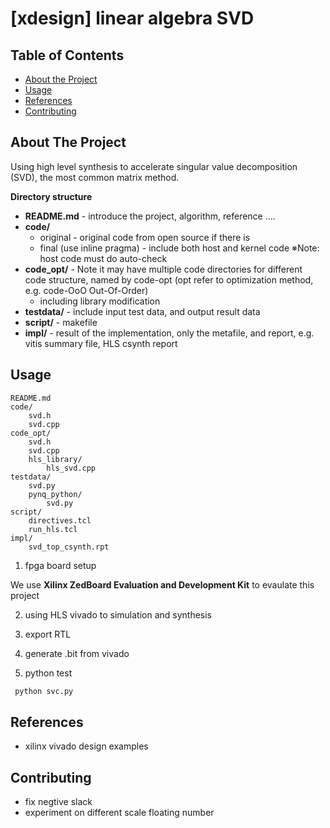 # [xdesign] linear algebra SVD

<!-- TABLE OF CONTENTS -->
## Table of Contents

* [About the Project](#about-the-project)
* [Usage](#usage)
* [References](#References)
* [Contributing](#contributing)



<!-- ABOUT THE PROJECT -->
## About The Project
Using high level synthesis to accelerate singular value decomposition (SVD), the most common matrix  method. 

**Directory structure**
* **README.md** - introduce the project, algorithm, reference ....
* **code/**
  * original - original code from open source if there is 
  * final (use inline pragma) - include both host and kernel code ※Note: host code must do auto-check
* **code_opt/** - Note it may have multiple code directories for different code structure, named by code-opt  (opt refer to optimization method, e.g. code-OoO  Out-Of-Order)
  * including library modification
* **testdata/** - include input test data, and output result data
* **script/** - makefile
* **impl/** - result of the implementation, only the metafile, and report, e.g. vitis summary file, HLS csynth report

<!-- USAGE EXAMPLES -->
## Usage
```
README.md
code/
    svd.h
    svd.cpp
code_opt/
    svd.h
    svd.cpp
    hls_library/
        hls_svd.cpp
testdata/
    svd.py
    pynq_python/
        svd.py
script/
    directives.tcl
    run_hls.tcl
impl/
    svd_top_csynth.rpt
```

1. fpga board setup

We use **Xilinx ZedBoard Evaluation and Development Kit** to evaulate this project

2. using HLS vivado to simulation and synthesis

3. export RTL

4. generate .bit from vivado

3. python test
```sh
 python svc.py
```
## References
* xilinx vivado design examples

<!-- CONTRIBUTING -->
## Contributing
* fix negtive slack
* experiment on different scale floating number
